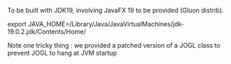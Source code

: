 To be built with JDK19, involving JavaFX 19 to be provided (Gluon distrib).

export JAVA_HOME=/Library/Java/JavaVirtualMachines/jdk-19.0.2.jdk/Contents/Home/

Note one tricky thing : we provided a patched version of a JOGL class to prevent JOGL to hang at JVM startup
